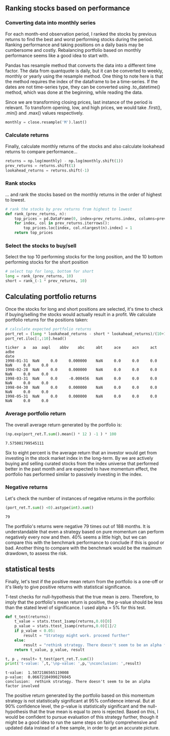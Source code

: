 ## Ranking stocks based on performance

### Converting data into monthly series

For each month-end observation period, I ranked the stocks by previous returns to find the best and worst performing stocks during the period. Ranking performance and taking positions on a daily basis may be cumbersome and costly. Rebalancing portfolio based on monthly performance seems like a good idea to start with. 

Pandas has resample method that converts the data into a different time factor. The data from quantquote is daily, but it can be converted to weekly, monthly or yearly using the resample method. One thing to note here is that the method requires the index of the dataframe to be a time-series. If the dates are not time-series type, they can be converted using .to_datetime() method, which was done at the beginning, while reading the data.

Since we are transforming closing prices, last instance of the period is relevant. To transform opening, low, and high prices, we would take .first(), .min() and .max() values respectively. 


```python
monthly = close.resample('M').last()
```

### Calculate returns

Finally, calculate monthly returns of the stocks and also calculate lookahead returns to compare performance...

```python
returns = np.log(monthly) - np.log(monthly.shift(1))
prev_returns = returns.shift(1)
lookahead_returns = returns.shift(-1)
```

### Rank stocks 

... and rank the stocks based on the monthly returns in the order of highest to lowest.

```python
# rank the stocks by prev returns from highest to lowest
def rank_(prev_returns, n):
    top_prices = pd.DataFrame(0, index=prev_returns.index, columns=prev_returns.columns)
    for index, col in prev_returns.iterrows():
        top_prices.loc[index, col.nlargest(n).index] = 1
    return top_prices

```

### Select the stocks to buy/sell

Select the top 10 performing stocks for the long position, and the 10 bottom performing stocks for the short position


```python
# select top for long, bottom for short
long = rank_(prev_returns, 10)
short = rank_(-1 * prev_returns, 10) 

```

## Calculating portfolio returns

Once the stocks for long and short positions are selected, it's time to check if buying/selling the stocks would actually result in a profit. We calculate portfolio returns for the positions taken:

```python
# calculate expected portfolio returns
port_ret = (long * lookahead_returns - short * lookahead_returns)/(10+10)
port_ret.iloc[:,:10].head()
```

```
ticker 	a 	aa 	aapl 	abbv 	abc 	abt 	ace 	acn 	act 	adbe
date 										
1998-01-31 	NaN 	0.0 	0.000000 	NaN 	0.0 	0.0 	0.0 	NaN 	0.0 	0.0
1998-02-28 	NaN 	0.0 	0.000000 	NaN 	0.0 	0.0 	0.0 	NaN 	0.0 	0.0
1998-03-31 	NaN 	0.0 	-0.000456 	NaN 	0.0 	0.0 	0.0 	NaN 	0.0 	0.0
1998-04-30 	NaN 	0.0 	0.000000 	NaN 	0.0 	0.0 	0.0 	NaN 	0.0 	0.0
1998-05-31 	NaN 	0.0 	0.000000 	NaN 	0.0 	0.0 	0.0 	NaN 	0.0 	0.0
```



### Average portfolio return

The overall average return generated by the portfolio is:

```python
(np.exp(port_ret.T.sum().mean() * 12 ) -1 ) * 100
```
```
7.575001799545111
```

Six to eight percent is the average return that an investor would get from investing in the stock market index in the long-term. By we are actively buying and selling curated stocks from the index universe that performed better in the past month and are expected to have momentum effect, the portfolio has performed similar to passively investing in the index.

### Negative returns

Let's check the number of instances of negative returns in the portfolio:

```python
(port_ret.T.sum() <0).astype(int).sum()
```

```
79
```
The portfolio's returns were negative 79 times out of 188 months. It is understandable that even a strategy based on pure momentum can perform negatively every now and then. 40% seems a little high, but we can compare this with the benchmark performance to conclude if this is good or bad. Another thing to compare with the benchmark would be the maximum drawdown, to assess the risk.

## statistical tests

Finally, let's test if the positive mean return from the portfolio is a one-off or it's likely to give positive returns with statistical significance.

T-test checks for null-hypothesis that the true mean is zero. Therefore, to imply that the portfolio's mean return is positive, the p-value should be less than the stated level of significance. I used alpha = 5% for this test.

```python
def t_test(returns):
    t_value = stats.ttest_1samp(returns,0.0)[0]
    p_value = stats.ttest_1samp(returns,0.0)[1]/2
    if p_value < 0.05:
        result = "Strategy might work. proceed further"
    else:
        result = "rethink strategy. There doesn't seem to be an alpha factor involved"
    return t_value, p_value, result

```

```python
t, p , result= t_test(port_ret.T.sum())
print('t-value: ',t,'\np-value: ',p,'\nconclusion: ',result)
```

    t-value:  1.5072186565119008 
    p-value:  0.06672104990276045 
    conclusion:  rethink strategy. There doesn't seem to be an alpha factor involved


The positive return generated by the portfolio based on this momentum strategy is not statistically significant at 95% confidence interval. But at 90% confidence level, the p-value is statistically significant and the null-hypothesis that the true mean is equal to zero is rejected. Based on this, I would be confident to pursue evaluation of this strategy further, though it might be a good idea to run the same steps on fairly comprehensive and updated data instead of a free sample, in order to get an accurate picture.

